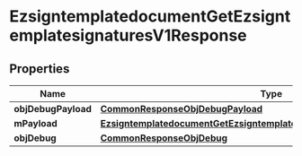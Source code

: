 
# EzsigntemplatedocumentGetEzsigntemplatesignaturesV1Response

## Properties
Name | Type | Description | Notes
------------ | ------------- | ------------- | -------------
**objDebugPayload** | [**CommonResponseObjDebugPayload**](CommonResponseObjDebugPayload.md) |  | 
**mPayload** | [**EzsigntemplatedocumentGetEzsigntemplatesignaturesV1ResponseMPayload**](EzsigntemplatedocumentGetEzsigntemplatesignaturesV1ResponseMPayload.md) |  | 
**objDebug** | [**CommonResponseObjDebug**](CommonResponseObjDebug.md) |  |  [optional]



